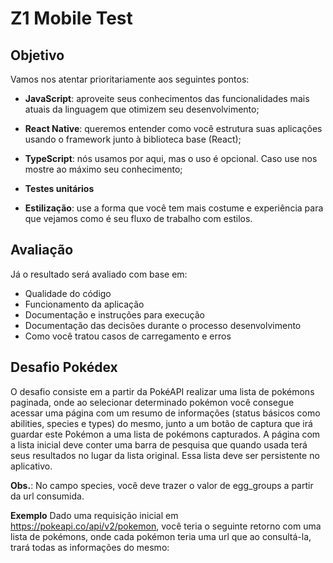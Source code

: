# Z1 Mobile Test

## Objetivo

Vamos nos atentar prioritariamente aos seguintes pontos:

- **JavaScript**: aproveite seus conhecimentos das funcionalidades mais atuais da linguagem que otimizem seu desenvolvimento;

- **React Native**: queremos entender como você estrutura suas aplicações usando o framework junto à biblioteca base (React);

- **TypeScript**: nós usamos por aqui, mas o uso é opcional. Caso use nos mostre ao máximo seu conhecimento;

- **Testes unitários**

- **Estilização**: use a forma que você tem mais costume e experiência para que vejamos como é seu fluxo de trabalho com estilos.

## Avaliação

Já o resultado será avaliado com base em:

- Qualidade do código
- Funcionamento da aplicação
- Documentação e instruções para execução
- Documentação das decisões durante o processo desenvolvimento
- Como você tratou casos de carregamento e erros

## Desafio Pokédex

O desafio consiste em a partir da PokéAPI realizar uma lista de pokémons paginada, onde ao selecionar determinado pokémon você consegue acessar uma página com um resumo de informações (status básicos como abilities, species e types) do mesmo, junto a um botão de captura que irá guardar este Pokémon a uma lista de pokémons capturados. A página com a lista inicial deve conter uma barra de pesquisa que quando usada terá seus resultados no lugar da lista original. Essa lista deve ser persistente no aplicativo.

**Obs.**: No campo species, você deve trazer o valor de egg_groups a partir da url consumida.

**Exemplo**
Dado uma requisição inicial em https://pokeapi.co/api/v2/pokemon, você teria o seguinte retorno com uma lista de pokémons, onde cada pokémon teria uma url que ao consultá-la, trará todas as informações do mesmo:

